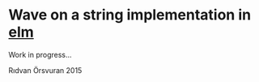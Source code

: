 # Wave on a string implementation in [elm][elm-lang]

Work in progress...

Rıdvan Örsvuran 2015


[elm-lang]: elm-lang.org "Elm - functional web programming"
